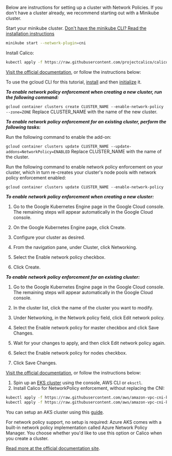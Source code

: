 Below are instructions for setting up a cluster with Network Policies.
If you don't have a cluster already, we recommend starting out with a Minikube cluster.

<Tabs groupId="cni">
<TabItem value="minikube" label="minikube">
    Start your minikube cluster. <a href="https://minikube.sigs.k8s.io/docs/start/">Don't have the minikube CLI? Read the installation instructions</a>

```bash
minikube start --network-plugin=cni
```

Install Calico:
```bash
kubectl apply -f https://raw.githubusercontent.com/projectcalico/calico/v3.24.1/manifests/calico.yaml
```
</TabItem>
<TabItem value="gke" label="Google GKE">
<a href="https://cloud.google.com/kubernetes-engine/docs/how-to/network-policy#gcloud">Visit the official documentation</a>, or follow the instructions below:
<Tabs>
<TabItem value="cli" label="gcloud CLI">

To use the gcloud CLI for this tutorial, [install](https://cloud.google.com/sdk/docs/install) and then 
[initialize](https://cloud.google.com/sdk/docs/initializing) it.

***To enable network policy enforcement when creating a new cluster, run the following command:***


`gcloud container clusters create CLUSTER_NAME --enable-network-policy --zone=ZONE`
Replace CLUSTER_NAME with the name of the new cluster.

***To enable network policy enforcement for an existing cluster, perform the following tasks:***

Run the following command to enable the add-on:


`gcloud container clusters update CLUSTER_NAME --update-addons=NetworkPolicy=ENABLED`
Replace CLUSTER_NAME with the name of the cluster.

Run the following command to enable network policy enforcement on your cluster, which in turn re-creates your cluster's node pools with network policy enforcement enabled:

`gcloud container clusters update CLUSTER_NAME --enable-network-policy`
</TabItem>
<TabItem value="console" label="Console">

***To enable network policy enforcement when creating a new cluster:***

1. Go to the Google Kubernetes Engine page in the Google Cloud console.
   The remaining steps will appear automatically in the Google Cloud console.

2. On the Google Kubernetes Engine page, click Create.
3. Configure your cluster as desired.
4. From the navigation pane, under Cluster, click Networking.
5. Select the Enable network policy checkbox.
6. Click Create.


***To enable network policy enforcement for an existing cluster:***

1. Go to the Google Kubernetes Engine page in the Google Cloud console. The remaining steps will appear automatically in the Google Cloud console.

2. In the cluster list, click the name of the cluster you want to modify.
3. Under Networking, in the Network policy field, click Edit network policy.
4. Select the Enable network policy for master checkbox and click Save Changes.
5. Wait for your changes to apply, and then click Edit network policy again.
6. Select the Enable network policy for nodes checkbox.
7. Click Save Changes.

</TabItem>
</Tabs>
</TabItem>
<TabItem value="eks" label="AWS EKS">
<a href="https://docs.aws.amazon.com/eks/latest/userguide/calico.html">Visit the official documentation</a>, or follow the instructions below:

1. Spin up an [EKS cluster](https://docs.aws.amazon.com/eks/latest/userguide/create-cluster.html) using the console, AWS CLI or `eksctl`.
2. Install Calico for NetworkPolicy enforcement, without replacing the CNI:
```bash
kubectl apply -f https://raw.githubusercontent.com/aws/amazon-vpc-cni-k8s/master/config/master/calico-operator.yaml
kubectl apply -f https://raw.githubusercontent.com/aws/amazon-vpc-cni-k8s/master/config/master/calico-crs.yaml
```
</TabItem>
<TabItem value="aks" label="Azure AKS">

You can setup an AKS cluster using this [guide](https://learn.microsoft.com/en-us/azure/aks/learn/quick-kubernetes-deploy-cli).

For network policy support, no setup is required: Azure AKS comes with a built-in network policy implementation called Azure Network Policy Manager. You choose whether you'd like to use this option or Calico when you create a cluster.


<a href="https://learn.microsoft.com/en-us/azure/aks/use-network-policies"> Read more at the official documentation site</a>.
</TabItem>
</Tabs>